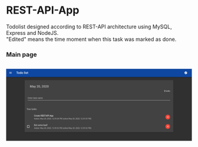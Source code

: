 # REST-API-App

Todolist designed according to REST-API architecture using MySQL, Express and NodeJS.  
"Edited" means the time moment when this task was marked as done.

### Main page ###
![Image alt](https://github.com/grok21/REST-API-App/raw/master/REST-API.png)  
------------------


